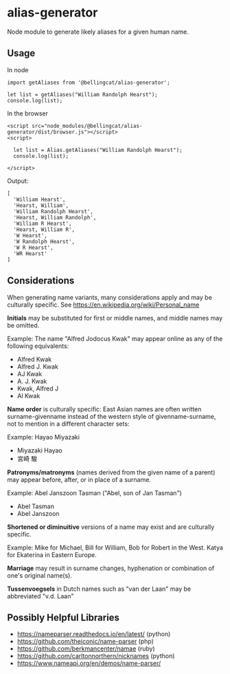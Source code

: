 # alias-generator

Node module to generate likely aliases for a given human name.

## Usage

In node
```
import getAliases from '@bellingcat/alias-generator';

let list = getAliases("William Randolph Hearst");
console.log(list);
```

In the browser
```
<script src="node_modules/@bellingcat/alias-generator/dist/browser.js"></script>
<script>

  let list = Alias.getAliases("William Randolph Hearst");
  console.log(list);

</script>
```

Output:

```
[
  'William Hearst',
  'Hearst, William',
  'William Randolph Hearst',
  'Hearst, William Randolph',
  'William R Hearst',
  'Hearst, William R',
  'W Hearst',
  'W Randolph Hearst',
  'W R Hearst',
  'WR Hearst'
]
```

## Considerations

When generating name variants, many considerations apply and may be culturally specific. See https://en.wikipedia.org/wiki/Personal_name

**Initials** may be substituted for first or middle names, and middle names may be omitted.

Example: The name "Alfred Jodocus Kwak" may appear online as any of the following equivalents:
 * Alfred Kwak
 * Alfred J. Kwak
 * AJ Kwak
 * A. J. Kwak
 * Kwak, Alfred J
 * Al Kwak

**Name order** is culturally specific: East Asian names are often written surname-givenname instead of the western style of givenname-surname, not to mention in a different character sets:

Example: Hayao Miyazaki
 * Miyazaki Hayao
 * 宮崎 駿

**Patronyms/matronyms** (names derived from the given name of a parent) may appear before, after, or in place of a surname.

Example: Abel Janszoon Tasman ("Abel, son of Jan Tasman")
 * Abel Tasman
 * Abel Janszoon

**Shortened or diminuitive** versions of a name may exist and are culturally specific.

Example: Mike for Michael, Bill for William, Bob for Robert in the West. Katya for Ekaterina in Eastern Europe.

**Marriage** may result in surname changes, hyphenation or combination of one's original name(s).

**Tussenvoegsels** in Dutch names such as "van der Laan" may be abbreviated "v.d. Laan"


## Possibly Helpful Libraries
* https://nameparser.readthedocs.io/en/latest/ (python)
* https://github.com/theiconic/name-parser (php)
* https://github.com/berkmancenter/namae (ruby)
* https://github.com/carltonnorthern/nicknames (python)
* https://www.nameapi.org/en/demos/name-parser/

